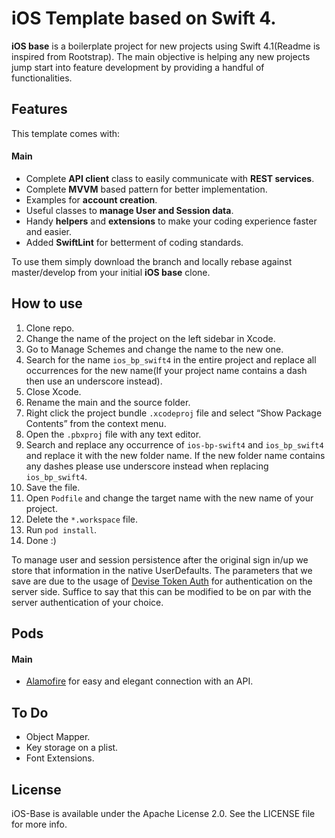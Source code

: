 # iOS Template based on Swift 4.
**iOS base** is a boilerplate project for new projects using Swift 4.1(Readme is inspired from Rootstrap). The main objective is helping any new projects jump start into feature development by providing a handful of functionalities.

## Features
This template comes with:
#### Main
- Complete **API client** class to easily communicate with **REST services**.
- Complete **MVVM**  based pattern for better implementation.
- Examples for **account creation**.
- Useful classes to **manage User and Session data**.
- Handy **helpers** and **extensions** to make your coding experience faster and easier.
- Added  **SwiftLint**  for betterment of coding standards.


To use them simply download the branch and locally rebase against master/develop from your initial **iOS base** clone.

## How to use
1. Clone repo.
2. Change the name of the project on the left sidebar in Xcode.
3. Go to Manage Schemes and change the name to the new one.
4. Search for the name `ios_bp_swift4` in the entire project and replace all occurrences for the new name(If your project name contains a dash then use an underscore instead).
5. Close Xcode.
6. Rename the main and the source folder.
7. Right click the project bundle `.xcodeproj` file and select “Show Package Contents” from the context menu.
8. Open the `.pbxproj` file with any text editor.
9. Search and replace any occurrence of `ios-bp-swift4` and `ios_bp_swift4` and replace it with the new folder name. If the new folder name contains any dashes please use underscore instead when replacing `ios_bp_swift4`.
10. Save the file.
11. Open `Podfile` and change the target name with the new name of your project.
12. Delete the `*.workspace` file.
13. Run `pod install`.
14. Done :)

To manage user and session persistence after the original sign in/up we store that information in the native UserDefaults. The parameters that we save are due to the usage of [Devise Token Auth](https://github.com/lynndylanhurley/devise_token_auth) for authentication on the server side. Suffice to say that this can be modified to be on par with the server authentication of your choice.

## Pods
#### Main
- [Alamofire](https://github.com/Alamofire/Alamofire) for easy and elegant connection with an API.

## To Do
- Object Mapper.
- Key storage on a plist.
- Font Extensions.

## License

iOS-Base is available under the Apache License 2.0. See the LICENSE file for more info.
